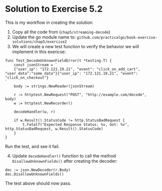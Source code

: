 # Solution to Exercise 5.2

This is my workflow in creating the solution:

1. Copy all the code from (`chap5/streaming-decode`)
2. Update the go module name to: `github.com/practicalgo/book-exercise-solutions/chap5/exercise2`
3. We will create a new test function to verify the behavior we will implement in this exericse:

```
func Test_DecodeUnknownFieldError(t *testing.T) {
	const jsonStream = `
	{"user_ip": "172.121.19.21", "event": "click_on_add_cart", "user_data":"some_data"}{"user_ip": "172.121.19.21", "event": "click_on_checkout"}
`
	body := strings.NewReader(jsonStream)

	r := httptest.NewRequest("POST", "http://example.com/decode", body)
	w := httptest.NewRecorder()

	decodeHandler(w, r)

	if w.Result().StatusCode != http.StatusBadRequest {
		t.Fatalf("Expected Response Status: %v, Got: %v", http.StatusBadRequest, w.Result().StatusCode)
	}
}
```

Run the test, and see it fail.

4. Update `decodeHandler()` function to call the method `DisallowUnknownFields()` after
creating the decoder:

```
dec := json.NewDecoder(r.Body)
dec.DisallowUnknownFields()
```

The test above should now pass.